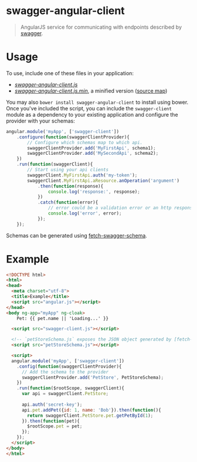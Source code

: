 # swagger-angular-client

> AngularJS service for communicating with endpoints described by [swagger](https://github.com/wordnik/swagger-spec/blob/master/versions/1.2.md).

# Usage
To use, include one of these files in your application: 
* *[swagger-angular-client.js](https://raw.githubusercontent.com/signalfuse/swagger-angular-client/master/dist/swagger-angular-client.js)*
* *[swagger-angular-client.js.min](https://raw.githubusercontent.com/signalfuse/swagger-angular-client/master/dist/swagger-angular-client.min.js)*, a minified version ([source map](https://raw.githubusercontent.com/signalfuse/swagger-angular-client/master/dist/swagger-angular-client.min.js.map))

You may also `bower install swagger-angular-client` to install using bower. Once you've included the script, you can include the `swagger-client` module as a dependency to your existing application and configure the provider with your schemas:

```javascript
angular.module('myApp', ['swagger-client'])
    .configure(function(swaggerClientProvider){
        // Configure which schemas map to which api.
        swaggerClientProvider.add('MyFirstApi', schema1);
        swaggerClientProvider.add('MySecondApi', schema2);
    })
    .run(function(swaggerClient){
        // Start using your api clients
        swaggerClient.MyFirstApi.auth('my-token');
        swaggerClient.MyFirstApi.aResource.anOperation('argument')
            .then(function(response){
                console.log('response:', response);
            })
            .catch(function(error){
                // error could be a validation error or an http response that's not in the 200s.
                console.log('error', error);
            });
    });
```

Schemas can be generated using [fetch-swagger-schema](https://github.com/signalfuse/fetch-swagger-schema).


# Example
```html
<!DOCTYPE html>
<html>
<head>
  <meta charset="utf-8">
  <title>Example</title>
  <script src="angular.js"></script>
</head>
<body ng-app="myApp" ng-cloak>
    Pet: {{ pet.name || 'Loading...' }}

  <script src="swagger-client.js"></script>

  <!-- `petStoreSchema.js` exposes the JSON object generated by [fetch-swagger-schema] when run against http://petstore.swagger.wordnik.com/api/api-docs to the window as `PetStoreSchema` (see `examples/petStoreSchema.js`). -->
  <script src="petStoreSchema.js"></script>

  <script>
  angular.module('myApp', ['swagger-client'])
    .config(function(swaggerClientProvider){
      // Add the schema to the provider
      swaggerClientProvider.add('PetStore', PetStoreSchema);
    })
    .run(function($rootScope, swaggerClient){
      var api = swaggerClient.PetStore;
      
      api.auth('secret-key');
      api.pet.addPet({id: 1, name: 'Bob'}).then(function(){
        return swaggerClient.PetStore.pet.getPetById(1);
      }).then(function(pet){
        $rootScope.pet = pet;
      });
    }); 
  </script>
</body>
</html>
```
